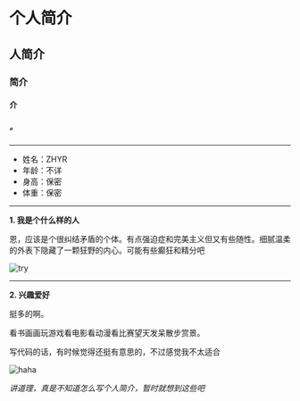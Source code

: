 # 个人简介
## 人简介
### 简介
#### 介
##### 。

***

* 姓名：ZHYR
* 年龄：不详
* 身高：保密
* 体重：保密

***

**1. 我是个什么样的人**


恩，应该是个很纠结矛盾的个体。有点强迫症和完美主义但又有些随性。细腻温柔的外表下隐藏了一颗狂野的内心。可能有些癫狂和精分吧

![try](http://a3.qpic.cn/psb?/V11MP0aD4b0OuR/AgMZqlr1Q065b7tB1OcYImSGBA4T8rpToaeZ2lObqSo!/b/dNoAAAAAAAAA&bo=gAKAAgAAAAAFByQ!&rf=viewer_4)


***

**2. 兴趣爱好**


挺多的啊。

看书画画玩游戏看电影看动漫看比赛望天发呆散步赏景。

写代码的话，有时候觉得还挺有意思的，不过感觉我不太适合

![haha](http://a3.qpic.cn/psb?/V11MP0aD4b0OuR/thlcAOQDaU6wjAXApwbzGVrtjXpOIA8TTEEkwzId.a8!/b/dH8BAAAAAAAA&bo=gAJEAwAAAAAFAOY!&rf=viewer_4)

*讲道理，真是不知道怎么写个人简介，暂时就想到这些吧*